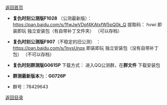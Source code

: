 [返回首页](./Home)

- **复仇时刻公测版F1028** （公测最新版）：
https://pan.baidu.com/s/1fwJwVDpf4KAtxfW5pQ0k_Q 提取码： hvwi
 即装即玩 独立安装包（有自带补丁文件夹）
（可以存档）

- **复仇时刻公测版F907**（不稳定的旧公测） ：
https://pan.baidu.com/s/1nvsUnqx
即装即玩 独立安装包（没有自带补丁包）
（不可以存档）

- **复仇时刻群测版G0615P**  下载方式：
进入QQ公测群，在**群文件**
下载安装包

- **群测最新版本**为：**G0726P**

- 群号：78429643


[返回目录](./常见问题指南)

